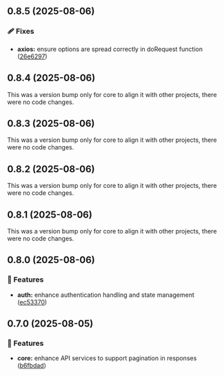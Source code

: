 ## 0.8.5 (2025-08-06)

### 🩹 Fixes

- **axios:** ensure options are spread correctly in doRequest function ([26e6297](https://github.com/kmakris23/store-sdk/commit/26e6297))

## 0.8.4 (2025-08-06)

This was a version bump only for core to align it with other projects, there were no code changes.

## 0.8.3 (2025-08-06)

This was a version bump only for core to align it with other projects, there were no code changes.

## 0.8.2 (2025-08-06)

This was a version bump only for core to align it with other projects, there were no code changes.

## 0.8.1 (2025-08-06)

This was a version bump only for core to align it with other projects, there were no code changes.

## 0.8.0 (2025-08-06)

### 🚀 Features

- **auth:** enhance authentication handling and state management ([ec53370](https://github.com/kmakris23/store-sdk/commit/ec53370))

## 0.7.0 (2025-08-05)

### 🚀 Features

- **core:** enhance API services to support pagination in responses ([b6fbdad](https://github.com/kmakris23/store-sdk/commit/b6fbdad))